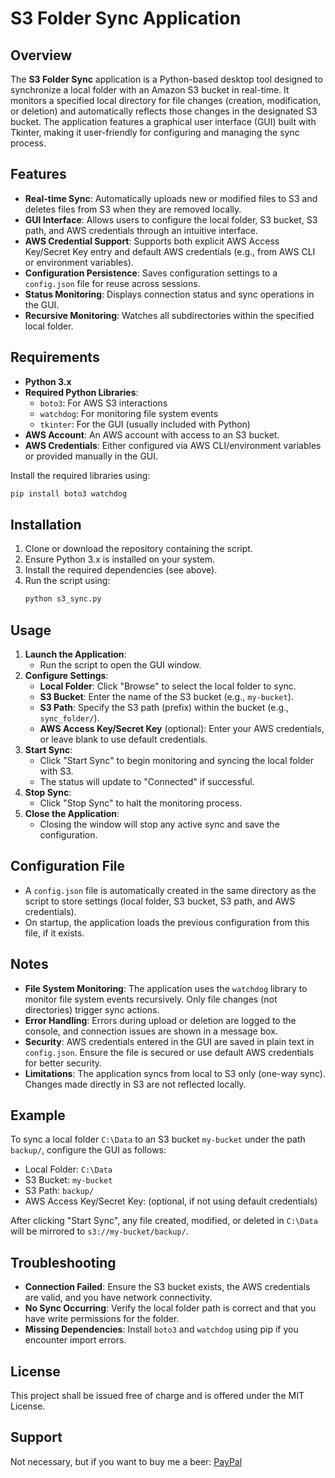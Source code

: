 # S3 Folder Sync Application

## Overview
The **S3 Folder Sync** application is a Python-based desktop tool designed to synchronize a local folder with an Amazon S3 bucket in real-time. It monitors a specified local directory for file changes (creation, modification, or deletion) and automatically reflects those changes in the designated S3 bucket. The application features a graphical user interface (GUI) built with Tkinter, making it user-friendly for configuring and managing the sync process.

## Features
- **Real-time Sync**: Automatically uploads new or modified files to S3 and deletes files from S3 when they are removed locally.
- **GUI Interface**: Allows users to configure the local folder, S3 bucket, S3 path, and AWS credentials through an intuitive interface.
- **AWS Credential Support**: Supports both explicit AWS Access Key/Secret Key entry and default AWS credentials (e.g., from AWS CLI or environment variables).
- **Configuration Persistence**: Saves configuration settings to a `config.json` file for reuse across sessions.
- **Status Monitoring**: Displays connection status and sync operations in the GUI.
- **Recursive Monitoring**: Watches all subdirectories within the specified local folder.

## Requirements
- **Python 3.x**
- **Required Python Libraries**:
  - `boto3`: For AWS S3 interactions
  - `watchdog`: For monitoring file system events
  - `tkinter`: For the GUI (usually included with Python)
- **AWS Account**: An AWS account with access to an S3 bucket.
- **AWS Credentials**: Either configured via AWS CLI/environment variables or provided manually in the GUI.

Install the required libraries using:
```bash
pip install boto3 watchdog
```

## Installation
1. Clone or download the repository containing the script.
2. Ensure Python 3.x is installed on your system.
3. Install the required dependencies (see above).
4. Run the script using:
   ```bash
   python s3_sync.py
   ```

## Usage
1. **Launch the Application**:
   - Run the script to open the GUI window.
2. **Configure Settings**:
   - **Local Folder**: Click "Browse" to select the local folder to sync.
   - **S3 Bucket**: Enter the name of the S3 bucket (e.g., `my-bucket`).
   - **S3 Path**: Specify the S3 path (prefix) within the bucket (e.g., `sync_folder/`).
   - **AWS Access Key/Secret Key** (optional): Enter your AWS credentials, or leave blank to use default credentials.
3. **Start Sync**:
   - Click "Start Sync" to begin monitoring and syncing the local folder with S3.
   - The status will update to "Connected" if successful.
4. **Stop Sync**:
   - Click "Stop Sync" to halt the monitoring process.
5. **Close the Application**:
   - Closing the window will stop any active sync and save the configuration.

## Configuration File
- A `config.json` file is automatically created in the same directory as the script to store settings (local folder, S3 bucket, S3 path, and AWS credentials).
- On startup, the application loads the previous configuration from this file, if it exists.

## Notes
- **File System Monitoring**: The application uses the `watchdog` library to monitor file system events recursively. Only file changes (not directories) trigger sync actions.
- **Error Handling**: Errors during upload or deletion are logged to the console, and connection issues are shown in a message box.
- **Security**: AWS credentials entered in the GUI are saved in plain text in `config.json`. Ensure the file is secured or use default AWS credentials for better security.
- **Limitations**: The application syncs from local to S3 only (one-way sync). Changes made directly in S3 are not reflected locally.

## Example
To sync a local folder `C:\Data` to an S3 bucket `my-bucket` under the path `backup/`, configure the GUI as follows:
- Local Folder: `C:\Data`
- S3 Bucket: `my-bucket`
- S3 Path: `backup/`
- AWS Access Key/Secret Key: (optional, if not using default credentials)

After clicking "Start Sync", any file created, modified, or deleted in `C:\Data` will be mirrored to `s3://my-bucket/backup/`.

## Troubleshooting
- **Connection Failed**: Ensure the S3 bucket exists, the AWS credentials are valid, and you have network connectivity.
- **No Sync Occurring**: Verify the local folder path is correct and that you have write permissions for the folder.
- **Missing Dependencies**: Install `boto3` and `watchdog` using pip if you encounter import errors.

## License
This project shall be issued free of charge and is offered under the MIT License.

## Support
Not necessary, but if you want to buy me a beer: [PayPal](paypal.me/variablexray)
